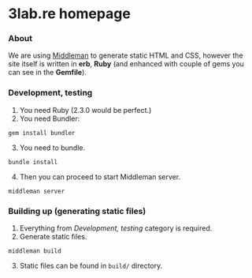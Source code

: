 3lab.re homepage
==============

### About
We are using [Middleman](https://middlemanapp.com/) to generate static HTML and CSS, however the site itself is written in **erb**, **Ruby** (and enhanced with couple of gems you can see in the **Gemfile**).

### Development, testing

1. You need Ruby (2.3.0 would be perfect.)
2. You need Bundler:

```
gem install bundler
```
3. You need to bundle.

```
bundle install
```
4. Then you can proceed to start Middleman server.

```
middleman server
```

### Building up (generating static files)
1. Everything from _Development, testing_ category is required.
2. Generate static files.

```
middleman build
```

3. Static files can be found in `build/` directory.

